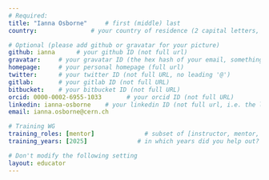 ```yaml
---
# Required:
title: "Ianna Osborne"     # first (middle) last
country:               # your country of residence (2 capital letters, e.g. US, GB, DE)

# Optional (please add github or gravatar for your picture)
github: ianna      # your github ID (not full url)
gravatar:     # your gravatar ID (the hex hash of your email, something like 123ef...123)
homepage:     # your personal homepage (full url)
twitter:      # your twitter ID (not full URL, no leading '@')
gitlab:       # your gitlab ID (not full URL)
bitbucket:    # your bitbucket ID (not full URL)
orcid: 0000-0002-6955-1033       # your orcid ID (not full URL)
linkedin: ianna-osborne    # your linkedin ID (not full url, i.e. the last bit of the url to your profile)
email: ianna.osborne@cern.ch

# Training WG
training_roles: [mentor]              # subset of [instructor, mentor, facilitator, author], can stay empty ([])
training_years: [2025]              # in which years did you help out? (e.g. [2020, 2019])

# Don't modify the following setting
layout: educator
---
```


<!-- Optional: Write something about yourself below this comment. Markdown styling is supported. -->

